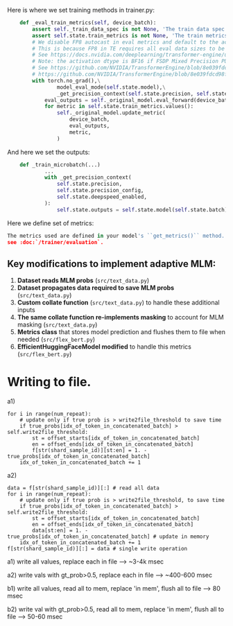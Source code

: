 Here is where we set training methods in trainer.py:

```python
    def _eval_train_metrics(self, device_batch):
        assert self._train_data_spec is not None, 'The train data spec should be set on __init__ or fit()'
        assert self.state.train_metrics is not None, 'The train metrics should be set on __init__ or fit()'
        # We disable FP8 autocast in eval metrics and default to the activation dtype for the forward pass
        # This is because FP8 in TE requires all eval data sizes to be divisible by 16 which does not hold for all evaluation datasets.
        # See https://docs.nvidia.com/deeplearning/transformer-engine/user-guide/examples/fp8_primer.html for more info.
        # Note: the activation dtype is BF16 if FSDP Mixed Precision PURE is enabled and FP32 if FSDP Mixed Precision FULL is enabled.
        # See https://github.com/NVIDIA/TransformerEngine/blob/8e039fdcd98fc56582d81e373880c1509c2b8f73/transformer_engine/pytorch/module/linear.py#L250-L252 and \
        # https://github.com/NVIDIA/TransformerEngine/blob/8e039fdcd98fc56582d81e373880c1509c2b8f73/transformer_engine/pytorch/module/base.py#L495-L513 for more info.
        with torch.no_grad(),\
                model_eval_mode(self.state.model),\
                _get_precision_context(self.state.precision, self.state.precision_config, self.state.deepspeed_enabled, fp8_autocast_enabled=False):
            eval_outputs = self._original_model.eval_forward(device_batch, self.state.outputs)
            for metric in self.state.train_metrics.values():
                self._original_model.update_metric(
                    device_batch,
                    eval_outputs,
                    metric,
                )
```

And here we set the outputs:

```python
    def _train_microbatch(...)
			...
            with _get_precision_context(
                self.state.precision,
                self.state.precision_config,
                self.state.deepspeed_enabled,
            ):
                self.state.outputs = self.state.model(self.state.batch)
```

Here we define set of metrics:

```python
The metrics used are defined in your model's ``get_metrics()`` method. For more information,
see :doc:`/trainer/evaluation`.
```

## Key modifications to implement adaptive MLM:

1. **Dataset reads MLM probs** (`src/text_data.py`)
2. **Dataset propagates data required to save MLM probs** (`src/text_data.py`)
3. **Custom collate function** (`src/text_data.py`) to handle these additional inputs
4. **The same collate function re-implements masking** to account for MLM masking (`src/text_data.py`)
5. **Metrics class** that stores model prediction and flushes them to file when needed (`src/flex_bert.py`)
6. **EfficientHuggingFaceModel modified** to handle this metrics (`src/flex_bert.py`)

# Writing to file.

a1)
```
for i in range(num_repeat):
    # update only if true prob is > write2file_threshold to save time
    if true_probs[idx_of_token_in_concatenated_batch] > self.write2file_threshold:
        st = offset_starts[idx_of_token_in_concatenated_batch]
        en = offset_ends[idx_of_token_in_concatenated_batch]
        f[str(shard_sample_id)][st:en] = 1. - true_probs[idx_of_token_in_concatenated_batch]
    idx_of_token_in_concatenated_batch += 1
```
a2)
```
data = f[str(shard_sample_id)][:] # read all data
for i in range(num_repeat):
    # update only if true prob is > write2file_threshold, to save time
    if true_probs[idx_of_token_in_concatenated_batch] > self.write2file_threshold:
        st = offset_starts[idx_of_token_in_concatenated_batch]
        en = offset_ends[idx_of_token_in_concatenated_batch]
        data[st:en] = 1. - true_probs[idx_of_token_in_concatenated_batch] # update in memory
    idx_of_token_in_concatenated_batch += 1
f[str(shard_sample_id)][:] = data # single write operation
```

a1) write all values, replace each in file  --> ~3-4k msec


a2) write vals with gt_prob>0.5, replace each in file --> ~400-600 msec


b1) write all values, read all to mem, replace 'in mem', flush all to file --> 80 msec


b2) write val with gt_prob>0.5, read all to mem, replace 'in mem', flush all to file --> 50-60 msec 